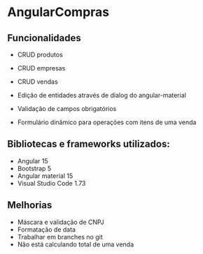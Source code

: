 # AngularCompras

## Funcionalidades

* CRUD produtos
* CRUD empresas
* CRUD vendas

* Edição de entidades através de dialog do angular-material
* Validação de campos obrigatórios
* Formulário dinâmico para operações com itens de uma venda

## Bibliotecas e frameworks utilizados:

* Angular 15
* Bootstrap 5
* Angular material 15
* Visual Studio Code 1.73

## Melhorias 

* Máscara e validação de CNPJ
* Formatação de data
* Trabalhar em branches no git
* Não está calculando total de uma venda